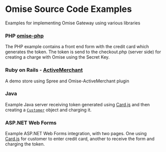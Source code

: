 # Omise Source Code Examples

Examples for implementing Omise Gateway using various libraries

### PHP [omise-php](https://github.com/omise/omise-php)

The PHP example contains a front end form with the credit card which generates the token. The token is send to the checkout.php (server side) for creating a charge with Omise using the Secret Key.

### Ruby on Rails - [ActiveMerchant](https://github.com/Shopify/active_merchant/)

A demo store using Spree and Omise-ActiveMerchant plugin

### Java

Example Java server receiving token generated using
[Card.js](https://www.omise.co/card-js-api) and then creating a
[`Customer`](https://www.omise.co/customers-api) object and charging it.

### ASP.NET Web Forms

Example ASP.NET Web Forms integration, with two pages. One using
[Card.js](https://www.omise.co/card-js-api) for customer to enter credit card, another to
receive the form and charging the token.
